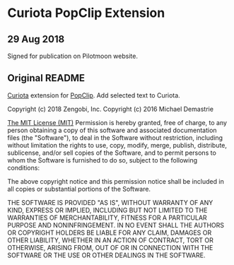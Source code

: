 Curiota PopClip Extension
=====================

## 29 Aug 2018

Signed for publication on Pilotmoon website.

## Original README

[Curiota](https://www.zengobi.com/curiota) extension for [PopClip](https://pilotmoon.com/popclip/). Add selected text to Curiota.

Copyright (c) 2018 Zengobi, Inc. 
Copyright (c) 2016 Michael Demastrie 

[The MIT License (MIT)](https://opensource.org/licenses/MIT)
Permission is hereby granted, free of charge, to any person obtaining a copy of this software and associated documentation files (the "Software"), to deal in the Software without restriction, including without limitation the rights to use, copy, modify, merge, publish, distribute, sublicense, and/or sell copies of the Software, and to permit persons to whom the Software is furnished to do so, subject to the following conditions:

The above copyright notice and this permission notice shall be included in all copies or substantial portions of the Software.

THE SOFTWARE IS PROVIDED "AS IS", WITHOUT WARRANTY OF ANY KIND, EXPRESS OR IMPLIED, INCLUDING BUT NOT LIMITED TO THE WARRANTIES OF MERCHANTABILITY, FITNESS FOR A PARTICULAR PURPOSE AND NONINFRINGEMENT. IN NO EVENT SHALL THE AUTHORS OR COPYRIGHT HOLDERS BE LIABLE FOR ANY CLAIM, DAMAGES OR OTHER LIABILITY, WHETHER IN AN ACTION OF CONTRACT, TORT OR OTHERWISE, ARISING FROM, OUT OF OR IN CONNECTION WITH THE SOFTWARE OR THE USE OR OTHER DEALINGS IN THE SOFTWARE.
